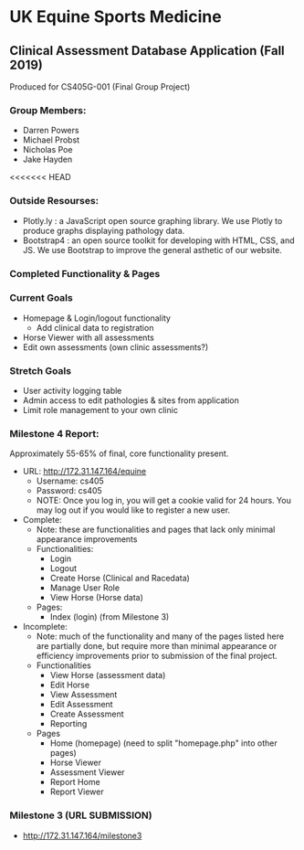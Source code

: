 # UK Equine Sports Medicine
## Clinical Assessment Database Application (Fall 2019)
Produced for CS405G-001 (Final Group Project)
### Group Members:
- Darren Powers
- Michael Probst
- Nicholas Poe
- Jake Hayden

<<<<<<< HEAD
### Outside Resourses:
- Plotly.ly : a JavaScript open source graphing library. We use Plotly to produce graphs displaying pathology data.
- Bootstrap4 : an open source toolkit for developing with HTML, CSS, and JS. We use Bootstrap to improve the general asthetic of our website.  

### Completed Functionality & Pages
### Current Goals
- Homepage & Login/logout functionality
    - Add clinical data to registration
- Horse Viewer with all assessments
- Edit own assessments (own clinic assessments?)
### Stretch Goals
- User activity logging table
- Admin access to edit pathologies & sites from application
- Limit role management to your own clinic


### Milestone 4 Report:
Approximately 55-65% of final, core functionality present.
- URL: http://172.31.147.164/equine
    - Username: cs405
    - Password: cs405
    - NOTE: Once you log in, you will get a cookie valid for 24 hours. You may log out if you would like to register a new user.
- Complete:
    - Note: these are functionalities and pages that lack only minimal appearance improvements
    - Functionalities:
        - Login
        - Logout
        - Create Horse (Clinical and Racedata)
        - Manage User Role
        - View Horse (Horse data)
    - Pages:
        - Index (login) (from Milestone 3)
- Incomplete:
    - Note: much of the functionality and many of the pages listed here are partially done, but require more than minimal appearance or efficiency improvements prior to submission of the final project.
    - Functionalities
        - View Horse (assessment data)
        - Edit Horse
        - View Assessment
        - Edit Assessment
        - Create Assessment
        - Reporting
    - Pages
        - Home (homepage) (need to split "homepage.php" into other pages)
        - Horse Viewer
        - Assessment Viewer
        - Report Home
        - Report Viewer
### Milestone 3 (URL SUBMISSION)
- http://172.31.147.164/milestone3
